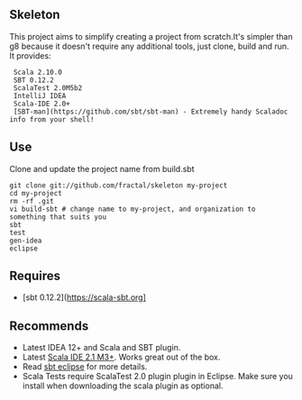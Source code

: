 Skeleton
------------

This project aims to simplify creating a project from scratch.It's simpler than g8 because it doesn't require any additional tools, just clone, build and run.
It provides:

     Scala 2.10.0
     SBT 0.12.2
     ScalaTest 2.0M5b2
     IntelliJ IDEA
     Scala-IDE 2.0+
     [SBT-man](https://github.com/sbt/sbt-man) - Extremely handy Scaladoc info from your shell! 

Use
---------------
Clone and update the project name from build.sbt

    git clone git://github.com/fractal/skeleton my-project
    cd my-project
    rm -rf .git
    vi build-sbt # change name to my-project, and organization to something that suits you
    sbt
    test
    gen-idea
    eclipse

Requires
---------------
* [sbt 0.12.2](https://scala-sbt.org]

Recommends
---------------
* Latest IDEA 12+ and Scala and SBT plugin.
* Latest [Scala IDE 2.1 M3+](http://scala-ide.org/download/milestone.html). Works great out of the box. 
* Read [sbt eclipse](https://github.com/typesafehub/sbteclipse/wiki/Using-sbteclipse) for more details.
* Scala Tests require ScalaTest 2.0 plugin plugin in Eclipse. Make sure you install when downloading the scala plugin as optional. 
